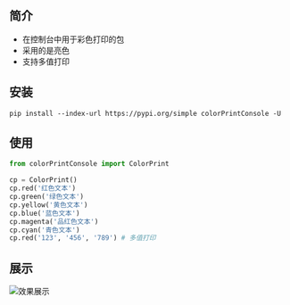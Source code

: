 ## 简介

- 在控制台中用于彩色打印的包
- 采用的是亮色
- 支持多值打印

## 安装

```
pip install --index-url https://pypi.org/simple colorPrintConsole -U
```

## 使用

```python
from colorPrintConsole import ColorPrint

cp = ColorPrint()
cp.red('红色文本')
cp.green('绿色文本')
cp.yellow('黄色文本')
cp.blue('蓝色文本')
cp.magenta('品红色文本')
cp.cyan('青色文本')
cp.red('123', '456', '789') # 多值打印

```

## 展示

![效果展示](https://img-1256814817.cos.ap-beijing.myqcloud.com/images/color.png)
